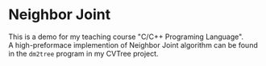 # Neighbor Joint  
This is a demo for my teaching course "C/C++ Programing Language".  
A high-preformace implemention of Neighbor Joint algorithm can be found  
in the `dm2tree` program in my CVTree project.  
